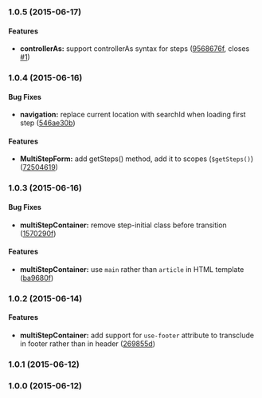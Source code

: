 <a name="1.0.5"></a>
### 1.0.5 (2015-06-17)


#### Features

* **controllerAs:** support controllerAs syntax for steps ([9568676f](https://github.com/troch/angular-multi-step-form/commit/9568676f), closes [#1](https://github.com/troch/angular-multi-step-form/issues/1))


<a name="1.0.4"></a>
### 1.0.4 (2015-06-16)


#### Bug Fixes

* **navigation:** replace current location with searchId when loading first step ([546ae30b](https://github.com/troch/angular-multi-step-form/commit/546ae30b))


#### Features

* **MultiStepForm:** add getSteps() method, add it to scopes (`$getSteps()`) ([72504619](https://github.com/troch/angular-multi-step-form/commit/72504619))


<a name="1.0.3"></a>
### 1.0.3 (2015-06-16)


#### Bug Fixes

* **multiStepContainer:** remove step-initial class before transition ([1570290f](https://github.com/troch/angular-multi-step-form/commit/1570290f))

#### Features

* **multiStepContainer:** use `main` rather than `article` in HTML template ([ba9680f](https://github.com/troch/angular-multi-step-form/commit/ba9680f))

<a name="1.0.2"></a>
### 1.0.2 (2015-06-14)


#### Features

* **multiStepContainer:** add support for `use-footer` attribute to transclude in footer rather than in header ([269855d](https://github.com/troch/angular-multi-step-form/commit/269855d))


<a name="1.0.1"></a>
### 1.0.1 (2015-06-12)


<a name="1.0.0"></a>
### 1.0.0 (2015-06-12)

